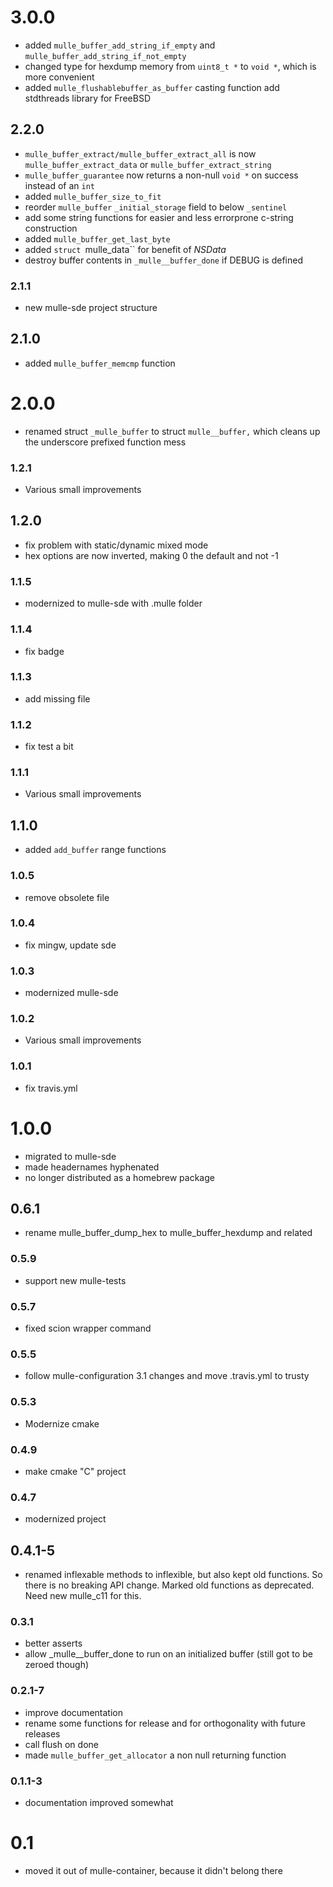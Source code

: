 # 3.0.0

* added `mulle_buffer_add_string_if_empty` and `mulle_buffer_add_string_if_not_empty`
* changed type for hexdump memory from `uint8_t *` to `void *`, which is more convenient
* added `mulle_flushablebuffer_as_buffer` casting function
    add stdthreads library for FreeBSD


## 2.2.0

* ``mulle_buffer_extract/mulle_buffer_extract_all`` is now `mulle_buffer_extract_data` or ``mulle_buffer_extract_string``
* ``mulle_buffer_guarantee`` now returns a non-null `void *` on success instead of an `int`
* added ``mulle_buffer_size_to_fit``
* reorder `mulle_buffer` ``_initial_storage`` field to below ``_sentinel``
* add some string functions for easier and less errorprone c-string construction
* added `mulle_buffer_get_last_byte`
* added `struct `mulle_data`` for benefit of *NSData*
* destroy buffer contents in ``_mulle__buffer_done`` if DEBUG is defined


### 2.1.1

* new mulle-sde project structure

## 2.1.0

* added `mulle_buffer_memcmp` function


# 2.0.0

* renamed struct `_mulle_buffer` to struct `mulle__buffer,` which cleans up the underscore prefixed function mess


### 1.2.1

* Various small improvements

## 1.2.0

* fix problem with static/dynamic mixed mode
* hex options are now inverted, making 0 the default and not -1


### 1.1.5

* modernized to mulle-sde with .mulle folder

### 1.1.4

* fix badge

### 1.1.3

* add missing file

### 1.1.2

* fix test a bit

### 1.1.1

* Various small improvements

## 1.1.0

* added `add_buffer` range functions


### 1.0.5

* remove obsolete file

### 1.0.4

* fix mingw, update sde

### 1.0.3

* modernized mulle-sde

### 1.0.2

* Various small improvements

### 1.0.1

* fix travis.yml

# 1.0.0

* migrated to mulle-sde
* made headernames hyphenated
* no longer distributed as a homebrew package

## 0.6.1

* rename mulle_buffer_dump_hex to mulle_buffer_hexdump and related


### 0.5.9

* support new mulle-tests

### 0.5.7

* fixed scion wrapper command

### 0.5.5

* follow mulle-configuration 3.1 changes and move .travis.yml to trusty

### 0.5.3

* Modernize cmake

### 0.4.9

* make cmake "C" project

### 0.4.7

* modernized project

## 0.4.1-5

* renamed inflexable methods to inflexible, but also kept old functions. So
there is no breaking API change. Marked old functions as deprecated. Need
new mulle_c11 for this.

### 0.3.1

* better asserts
* allow _mulle__buffer_done to run on an initialized buffer (still got to be
zeroed though)

### 0.2.1-7

* improve documentation
* rename some functions for release and for orthogonality with future releases
* call flush on done
* made `mulle_buffer_get_allocator` a non null returning function

### 0.1.1-3

* documentation improved somewhat

# 0.1

* moved it out of mulle-container, because it didn't belong there
